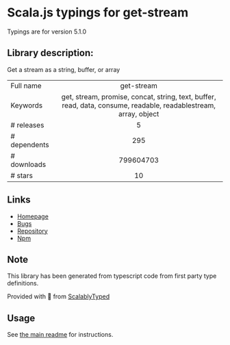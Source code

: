 
# Scala.js typings for get-stream

Typings are for version 5.1.0

## Library description:
Get a stream as a string, buffer, or array

|                    |                 |
| ------------------ | :-------------: |
| Full name          | get-stream |
| Keywords           | get, stream, promise, concat, string, text, buffer, read, data, consume, readable, readablestream, array, object |
| # releases         | 5 |
| # dependents       | 295 |
| # downloads        | 799604703 |
| # stars            | 10 |

## Links
- [Homepage](https://github.com/sindresorhus/get-stream#readme)
- [Bugs](https://github.com/sindresorhus/get-stream/issues)
- [Repository](https://github.com/sindresorhus/get-stream)
- [Npm](https://www.npmjs.com/package/get-stream)
    


## Note
This library has been generated from typescript code from first party type definitions.

Provided with :purple_heart: from [ScalablyTyped](https://github.com/oyvindberg/ScalablyTyped)

## Usage
See [the main readme](../../readme.md) for instructions.


